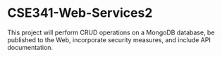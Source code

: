 # CSE341-Web-Services2
This project will perform CRUD operations on a MongoDB database, be published to the Web, incorporate security measures, and include API documentation.
